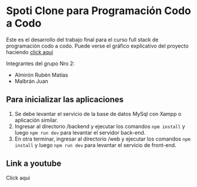 # Spoti Clone para Programación Codo a Codo

Este es el desarrollo del trabajo final para el curso full stack de programación codo a codo.
Puede verse el gráfico explicativo del proyecto haciendo [click aquí](https://excalidraw.com/#json=jwroB71r-5EYFZyLUOeZu,loO68FB2ncdpnJHCxWi2ug)

Integrantes del grupo Nro 2:

- Almirón Rubén Matías
- Malbrán Juan

## Para inicializar las aplicaciones

1. Se debe levantar el servicio de la base de datos MySql con Xampp o aplicación similar.
2. Ingresar al directorio /backend y ejecutar los comandos `npm install` y luego `npm run dev` para levantar el servidor back-end.
3. En otra terminar, ingresar al directorio /web y ejecutar los comandos `npm install` y luego `npm run dev` para levantar el servicio de front-end.

## Link a youtube

Click aqui
